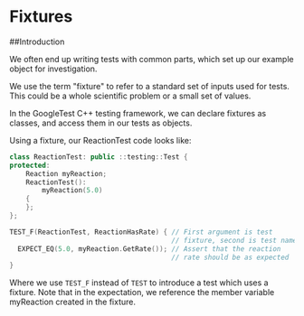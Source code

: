 Fixtures
========

##Introduction

We often end up writing tests with common parts, which set up our example object for investigation.

We use the term "fixture" to refer to a standard set of inputs used for tests. This could be a whole scientific problem or a small set of values.

In the GoogleTest C++ testing framework, we can declare fixtures as classes, and access them in our tests as objects.

Using a fixture, our ReactionTest code looks like:


``` cpp
class ReactionTest: public ::testing::Test {
protected:
	Reaction myReaction;
	ReactionTest():
		myReaction(5.0)
	{
	};
};

TEST_F(ReactionTest, ReactionHasRate) { // First argument is test 
										// fixture, second is test name
  EXPECT_EQ(5.0, myReaction.GetRate()); // Assert that the reaction 
  										// rate should be as expected
}
```

Where we use `TEST_F` instead of `TEST` to introduce a test which uses a fixture. Note that in the expectation,
we reference the member variable myReaction created in the fixture.
